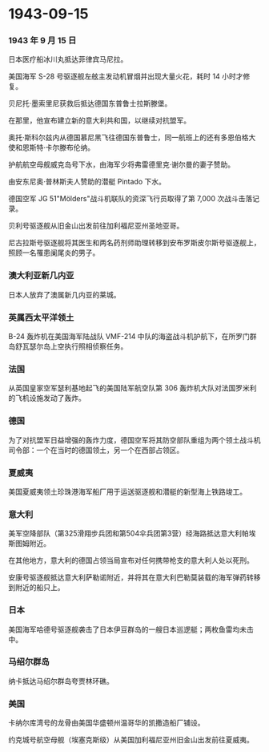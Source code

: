 # 1943-09-15

### 1943 年 9 月 15 日

日本医疗船冰川丸抵达菲律宾马尼拉。

美国海军 S-28 号驱逐舰左舷主发动机冒烟并出现大量火花，耗时 14
小时才修复。

贝尼托·墨索里尼获救后抵达德国东普鲁士拉斯滕堡。

在那里，他宣布建立新的意大利共和国，以继续对抗盟军。

奥托·斯科尔兹内从德国慕尼黑飞往德国东普鲁士，同一航班上的还有多恩伯格大使和恩斯特·卡尔滕布伦纳。

护航航空母舰威克岛号下水，由海军少将弗雷德里克·谢尔曼的妻子赞助。

由安东尼奥·普林斯夫人赞助的潜艇 Pintado 下水。

德国空军 JG 51"Mölders"战斗机联队的资深飞行员取得了第 7,000
次战斗击落记录。

贝利号驱逐舰从旧金山出发前往加利福尼亚州圣地亚哥。

尼古拉斯号驱逐舰将其医生和两名药剂师助理转移到安布罗斯皮尔斯号驱逐舰上，照顾一名罹患阑尾炎的男子。

### 澳大利亚新几内亚

日本人放弃了澳属新几内亚的莱城。

### 英属西太平洋领土

B-24 轰炸机在美国海军陆战队 VMF-214
中队的海盗战斗机护航下，在所罗门群岛舒瓦瑟尔岛上空执行照相侦察任务。

### 法国

从英国皇家空军瑟利基地起飞的美国陆军航空队第 306
轰炸机大队对法国罗米利的飞机设施发动了轰炸。

### 德国

为了对抗盟军日益增强的轰炸力度，德国空军将其防空部队重组为两个领土战斗机司令部：一个在当时的德国领土，另一个在西部占领区。

### 夏威夷

美国夏威夷领土珍珠港海军船厂用于运送驱逐舰和潜艇的新型海上铁路竣工。

### 意大利

美军空降部队（第325滑翔步兵团和第504伞兵团第3营）经海路抵达意大利帕埃斯图姆附近。

在其他地方，意大利的德国占领当局宣布对任何携带枪支的意大利人处以死刑。

安康号驱逐舰抵达意大利萨勒诺附近，并将其在意大利巴勒莫装载的海军弹药转移到附近的船只上。

### 日本

美国海军哈德号驱逐舰袭击了日本伊豆群岛的一艘日本巡逻艇；两枚鱼雷均未击中。

### 马绍尔群岛

纳卡抵达马绍尔群岛夸贾林环礁。

### 美国

卡纳尔库湾号的龙骨由美国华盛顿州温哥华的凯撒造船厂铺设。

约克城号航空母舰（埃塞克斯级）从美国加利福尼亚州旧金山出发前往夏威夷。